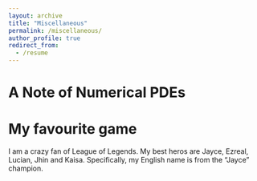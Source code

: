 ```yaml
---
layout: archive
title: "Miscellaneous"
permalink: /miscellaneous/
author_profile: true
redirect_from:
  - /resume
---
```



A Note of Numerical PDEs
======



My favourite game
======
I am a crazy fan of League of Legends. My best heros are Jayce, Ezreal, Lucian, Jhin and Kaisa. Specifically, my English name is from the “Jayce” champion.
